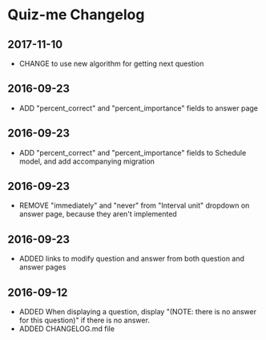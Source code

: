 # Quiz-me Changelog

## 2017-11-10
- CHANGE to use new algorithm for getting next question

## 2016-09-23
- ADD "percent_correct" and "percent_importance" fields to answer page

## 2016-09-23
- ADD "percent_correct" and "percent_importance" fields to Schedule model, and add accompanying migration

## 2016-09-23
- REMOVE "immediately" and "never" from "Interval unit" dropdown on answer page, because they aren't implemented

## 2016-09-23
- ADDED links to modify question and answer from both question and answer pages

## 2016-09-12
- ADDED When displaying a question, display "(NOTE: there is no answer for this question)" if there is no answer.
- ADDED CHANGELOG.md file
